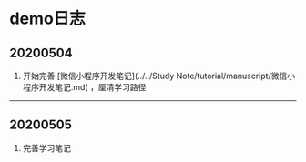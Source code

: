 # demo日志

## 20200504

1. 开始完善 [微信小程序开发笔记](../../Study Note/tutorial/manuscript/微信小程序开发笔记.md) ，厘清学习路径

---

## 20200505

1. 完善学习笔记
